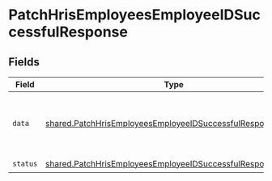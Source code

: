 # PatchHrisEmployeesEmployeeIDSuccessfulResponse


## Fields

| Field                                                                                                                                                                                                                                                                                                                                                                                                                                                                                                                                                                                                                                                                                                                                                                                                                                                                                                                                                                                                                                                                                                                                                                                                                                                                                                                                                     | Type                                                                                                                                                                                                                                                                                                                                                                                                                                                                                                                                                                                                                                                                                                                                                                                                                                                                                                                                                                                                                                                                                                                                                                                                                                                                                                                                                      | Required                                                                                                                                                                                                                                                                                                                                                                                                                                                                                                                                                                                                                                                                                                                                                                                                                                                                                                                                                                                                                                                                                                                                                                                                                                                                                                                                                  | Description                                                                                                                                                                                                                                                                                                                                                                                                                                                                                                                                                                                                                                                                                                                                                                                                                                                                                                                                                                                                                                                                                                                                                                                                                                                                                                                                               | Example                                                                                                                                                                                                                                                                                                                                                                                                                                                                                                                                                                                                                                                                                                                                                                                                                                                                                                                                                                                                                                                                                                                                                                                                                                                                                                                                                   |
| --------------------------------------------------------------------------------------------------------------------------------------------------------------------------------------------------------------------------------------------------------------------------------------------------------------------------------------------------------------------------------------------------------------------------------------------------------------------------------------------------------------------------------------------------------------------------------------------------------------------------------------------------------------------------------------------------------------------------------------------------------------------------------------------------------------------------------------------------------------------------------------------------------------------------------------------------------------------------------------------------------------------------------------------------------------------------------------------------------------------------------------------------------------------------------------------------------------------------------------------------------------------------------------------------------------------------------------------------------- | --------------------------------------------------------------------------------------------------------------------------------------------------------------------------------------------------------------------------------------------------------------------------------------------------------------------------------------------------------------------------------------------------------------------------------------------------------------------------------------------------------------------------------------------------------------------------------------------------------------------------------------------------------------------------------------------------------------------------------------------------------------------------------------------------------------------------------------------------------------------------------------------------------------------------------------------------------------------------------------------------------------------------------------------------------------------------------------------------------------------------------------------------------------------------------------------------------------------------------------------------------------------------------------------------------------------------------------------------------- | --------------------------------------------------------------------------------------------------------------------------------------------------------------------------------------------------------------------------------------------------------------------------------------------------------------------------------------------------------------------------------------------------------------------------------------------------------------------------------------------------------------------------------------------------------------------------------------------------------------------------------------------------------------------------------------------------------------------------------------------------------------------------------------------------------------------------------------------------------------------------------------------------------------------------------------------------------------------------------------------------------------------------------------------------------------------------------------------------------------------------------------------------------------------------------------------------------------------------------------------------------------------------------------------------------------------------------------------------------- | --------------------------------------------------------------------------------------------------------------------------------------------------------------------------------------------------------------------------------------------------------------------------------------------------------------------------------------------------------------------------------------------------------------------------------------------------------------------------------------------------------------------------------------------------------------------------------------------------------------------------------------------------------------------------------------------------------------------------------------------------------------------------------------------------------------------------------------------------------------------------------------------------------------------------------------------------------------------------------------------------------------------------------------------------------------------------------------------------------------------------------------------------------------------------------------------------------------------------------------------------------------------------------------------------------------------------------------------------------- | --------------------------------------------------------------------------------------------------------------------------------------------------------------------------------------------------------------------------------------------------------------------------------------------------------------------------------------------------------------------------------------------------------------------------------------------------------------------------------------------------------------------------------------------------------------------------------------------------------------------------------------------------------------------------------------------------------------------------------------------------------------------------------------------------------------------------------------------------------------------------------------------------------------------------------------------------------------------------------------------------------------------------------------------------------------------------------------------------------------------------------------------------------------------------------------------------------------------------------------------------------------------------------------------------------------------------------------------------------- |
| `data`                                                                                                                                                                                                                                                                                                                                                                                                                                                                                                                                                                                                                                                                                                                                                                                                                                                                                                                                                                                                                                                                                                                                                                                                                                                                                                                                                    | [shared.PatchHrisEmployeesEmployeeIDSuccessfulResponseData](../../models/shared/patchhrisemployeesemployeeidsuccessfulresponsedata.md)                                                                                                                                                                                                                                                                                                                                                                                                                                                                                                                                                                                                                                                                                                                                                                                                                                                                                                                                                                                                                                                                                                                                                                                                                    | :heavy_check_mark:                                                                                                                                                                                                                                                                                                                                                                                                                                                                                                                                                                                                                                                                                                                                                                                                                                                                                                                                                                                                                                                                                                                                                                                                                                                                                                                                        | N/A                                                                                                                                                                                                                                                                                                                                                                                                                                                                                                                                                                                                                                                                                                                                                                                                                                                                                                                                                                                                                                                                                                                                                                                                                                                                                                                                                       | {"id":"26vafvWSRmbhNcxJYqjCzuJg","remote_id":"32","employee_number":"3243422","first_name":"John","last_name":"Doe","nationality":"French","display_full_name":"John Doe","job_title":"Integrations Team Lead","work_email":"john.doe@acme.com","personal_email":"john@doe.me","mobile_phone_number":"801-555-4687","ssn":"555-32-6395","tax_id":"12 345 678 901","gender":"MALE","ethnicity":"BLACK_AFRICAN_AMERICAN","marital_status":"MARRIED","employment_status":"INACTIVE","employment_type":"FULL_TIME","avatar":"https://resources.bamboohr.com/images/photo_person_150x150.png","work_location_id":"7E2gyuv6TmvtByzBxW9Sxt53","legal_entity_id":"xB32bied320csBSsl3XWdlw33","manager_id":"9pf2pxBB8VX8EQMC9aipW2Bo","home_address":{"city":"Berlin","country":"DE","raw":"Sonnenallee 63<br/>12045 Berlin<br/>Germany","state":"Berlin","street_1":"Sonnenallee 63","street_2":null,"zip_code":"12045"},"bank_accounts":[{"account_number":"1234567890","bank_name":"Commerzbank","bic":"COBADEFFXXX","holder_name":"John Doe","iban":"DE12345678901234567890"}],"date_of_birth":"1986-01-01T00:00:00.000Z","start_date":"2020-04-07T00:00:00.000Z","termination_date":"2022-05-20T00:00:00.000Z","remote_created_at":"2020-04-07T12:32:01.000Z","changed_at":"2022-08-07T14:01:29.196Z","remote_deleted_at":null,"custom_fields":{},"remote_data":null} |
| `status`                                                                                                                                                                                                                                                                                                                                                                                                                                                                                                                                                                                                                                                                                                                                                                                                                                                                                                                                                                                                                                                                                                                                                                                                                                                                                                                                                  | [shared.PatchHrisEmployeesEmployeeIDSuccessfulResponseStatus](../../models/shared/patchhrisemployeesemployeeidsuccessfulresponsestatus.md)                                                                                                                                                                                                                                                                                                                                                                                                                                                                                                                                                                                                                                                                                                                                                                                                                                                                                                                                                                                                                                                                                                                                                                                                                | :heavy_check_mark:                                                                                                                                                                                                                                                                                                                                                                                                                                                                                                                                                                                                                                                                                                                                                                                                                                                                                                                                                                                                                                                                                                                                                                                                                                                                                                                                        | N/A                                                                                                                                                                                                                                                                                                                                                                                                                                                                                                                                                                                                                                                                                                                                                                                                                                                                                                                                                                                                                                                                                                                                                                                                                                                                                                                                                       |                                                                                                                                                                                                                                                                                                                                                                                                                                                                                                                                                                                                                                                                                                                                                                                                                                                                                                                                                                                                                                                                                                                                                                                                                                                                                                                                                           |